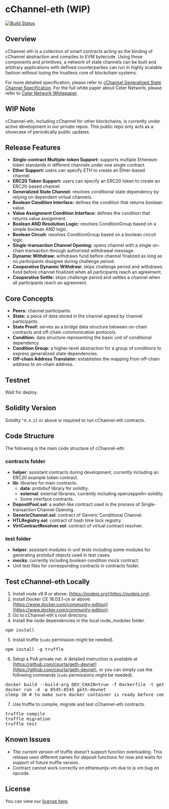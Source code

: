 # cChannel-eth (WIP)

[![Build Status](https://travis-ci.com/celer-network/cChannel-eth.svg?token=367o3XxBHVpEHCQyniUK&branch=master)](https://travis-ci.com/celer-network/cChannel-eth)

## Overview
cChannel-eth is a collection of smart contracts acting as the binding of cChannel abstraction and compiles to EVM bytecode. Using these components and primitives, a network of state channels can be built and arbitrary applications with defined counterparties can run in highly scalable fashion without losing the trustless core of blockchain systems.

For more detailed specification, please refer to [cChannel Generalized State Channel Specification](https://www.celer.network/doc/cChannel_spec.pdf). 
For the full white paper about Celer Network, please refer to [Celer Network Whitepaper](https://www.celer.network/doc/CelerNetwork-Whitepaper.pdf).

## WIP Note
cChannel-eth, including cChannel for other blockchains, is currently under active development in our private repos. This public repo only acts as a showcase of periodically public updates.

## Release Features
* **Single-contract Multiple-token Support:** supports multiple Ethereum token standards in different channels under one single contract.
* **Ether Support:** users can specify ETH to create an Ether-based channel.
* **ERC20 Token Support:** users can specify an ERC20 token to create an ERC20-based channel.
* **Generalized State Channel:** resolves conditional state dependency by relying on dependent virtual channels.
* **Boolean Condition Interface:** defines the condition that returns boolean value.
* **Value Assignment Condition Interface:** defines the condition that returns value assignment.
* **Boolean AND Resolution Logic:** resolves ConditionGroup based on a simple boolean AND logic.
* **Boolean Circuit:** resolves ConditionGroup based on a boolean circuit logic.
* **Single-transaction Channel Opening:** opens channel with a single on-chain transaction through authorized withdrawal message.
* **Dynamic Withdraw:** withdraws fund before channel finalized as long as no participants disagree during challenge period.
* **Cooperative Dynamic Withdraw:** skips challenge period and withdraws fund before channel finalized when all participants reach an agreement.
* **Cooperative Settle:** skips challenge period and settles a channel when all participants reach an agreement.

## Core Concepts
* **Peers:** channel participants.
* **State:** a piece of data stored in the channel agreed by channel participants.
* **State Proof:** serves as a bridge data structure between on-chain contracts and off-chain communication protocols.
* **Condition:** data structure representing the basic unit of conditional dependency.
* **Condition Group:** a higher-level abstraction for a group of conditions to express generalized state dependencies.
* **Off-chain Address Translator:** establishes the mapping from off-chain address to on-chain address.

## Testnet
Wait for deploy.

## Solidity Version
Solidity `^0.4.22` or above is required to run cChannel-eth contracts.

## Code Structure
The following is the main code structure of cChannel-eth:
### contracts folder
* **helper**: assistant contracts during development, currently including an ERC20 example token contract.
* **lib**: libraries for main contracts.
	* **data**: protobuf library for solidity.
	* **external**: external libraries, currently including openzeppelin-solidity.
	* Some interface contracts.
* **DepositPool.sol**: a wallet-like contract used in the process of Single-transaction Channel Opening.
* **GenericChannel.sol**: contract of Generic Conditional Channel.
* **HTLRegistry.sol**: contract of hash time lock registry.
* **VirtContractResolver.sol**: contract of virtual contract resolver.

### test folder
* **helper**: assistant modules in unit tests including some modules for generating protobuf objects used in test cases.
* **mocks**: currently including boolean condition mock contract.
* Unit test files for corresponding contracts in contracts folder.

## Test cChannel-eth Locally
1. Install node v8.9 or above: [https://nodejs.org](https://nodejs.org).
2. Install Docker CE 18.03.1-ce or above: [https://www.docker.com/community-edition](https://www.docker.com/community-edition).
3. Go to cChannel-eth's root directory. 
4. Install the node dependencies in the local node_modules folder. 
<pre>
npm install
</pre> 
5. Install truffle (`sudo` permission might be needed). 
<pre>
npm install -g truffle
</pre> 
6. Setup a PoA private net. A detailed instruction is available at [https://github.com/cpurta/geth-devnet](https://github.com/cpurta/geth-devnet), or you can simply use the following commands (`sudo` permissions might be needed). 
<pre>
docker build --build-arg DEV_CHAIN=true -f Dockerfile -t geth-devnet https://github.com/cpurta/geth-devnet.git
docker run -d -p 8545:8545 geth-devnet
sleep 30 # to make sure docker container is ready before compiling
</pre>
7. Use truffle to compile, migrate and test cChannel-eth contracts. 
<pre>
truffle compile
truffle migration
truffle test
</pre> 

## Known Issues
* The current version of truffle doesn’t support function overloading. This release uses different names for deposit functions for now and waits for support of future truffle version.
* Contract cannot work correctly on ethereumjs-vm due to js vm bug on opcode.

## License
You can view our [license here](https://github.com/celer-network/cChannel-eth/blob/master/LICENSE).
